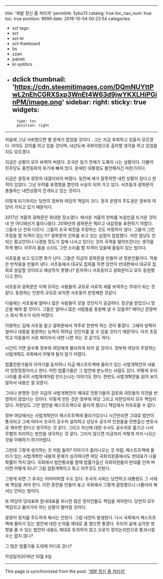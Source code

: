 
---
title: '제발 정신 좀 차리자'
permlink: 5ybu13
catalog: true
toc_nav_num: true
toc: true
position: 9999
date: 2019-10-04 00:23:54
categories:
- sct
tags:
- sct
- sct-kr
- sct-freeboard
- bs
- zzan
- palnet
- kr-politics
- dclick
thumbnail: 'https://cdn.steemitimages.com/DQmNUYttPwL2nEhCGRXSxp3WnEt4W63d9jwYKXLHiPGinPM/image.png'
sidebar:
    right:
        sticky: true
widgets:
    -
        type: toc
        position: right
---


처음에 그냥 사퇴했으면 별 문제가 없었을 것이다 . 그는 지금 후회하고 있을지 모르겠다. 아마도 강의를 하고 있을 것이며, 내년도에 국회의원으로 출마할 생각을 하고 있었을지도 모르겠다.

지금은 상황이 모두 바뀌어 버렸다. 조국은 일가 전체가 도륙이 나는 상황이다. 더불어 민주당도 풍전등화의 위기에 빠져 있다. 문재인 대통령도 불안해지긴 마찬가지다.

지금은 광장과 광장의 대결이되어 버렸다. 일전에 제가 잘못하면 내전 상황이 된다고 한적이 있었다. 그냥 우려를 표명했을 뿐인데 사실이 되어 가고 있다. 서초동과 광화문이 충돌하는 내전상황이 전개되고 있는 것이다.

이렇게 되기까지는 당연히 정부와 여당의 책임이 크다. 정국 운영의 주도권은 정부와 여당이 가지고 있기 때문이다.

2017년 겨울의 광화문은 위대한 장소였다. 매서운 겨울의 한파를 녹일만큼 뜨거운 것이 내 안 어디에선가 흘러나왔다. 2019년의 광화문은 뭐라고 내감정을 표현하기 어렵다. 그들과 난 전혀 다르다. 그들이 조국 퇴진을 주장하는 것도 마땅하지 않다. 그들이 그런 주장을 할 자격이 있는가? 광화문의 인파를 보고 있는 심정이 찹찹했다. 저런 깜냥도 안되는 황교안이나 나경원 정도가 앞에 나서고 있다는 것이 국격을 떨어뜨린다는 생각을 하게 했다. 아무리 옳을 소리도 그런 소리를 할 자격이 있을때 울림이 있는 법이다.

서초동을 보고 있으면 화가 난다. 그들은 지금의 광화문을 만들어 낸 장본인들이다. 작용은 반작용을 만들어 낸다. 서초동에서 대규모 집회를 하면 당연히 반대편에서 대규모 집회로 응답할 것이라고 예상하지 못했나? 듣자하니 서초동이고 광화문이고 모두 동원했다고 한다.

서초동과 광화문은 이제 모이는 사람들의 규모로 서로의 세를 보여주는 무대가 되는 것 같다. 동원하는 인원의 규모로 보자면 서초동이 판정패한 것같다

다음에는 서초동에 얼마나 많은 사람들이 모일 것인지가 궁금하다. 장군을 받았으니 멍군을 해야 할 것이다. 그들은 얼마나 많은 사람들을 동원해 낼 수 있을까? 때아닌 관광버스 회사 특수가 되어 버렸다.

이왕하는 김에 서초동 말고 광화문에서 격주로 한번씩 하는 것이 좋겠다. 그래야 양쪽이 얼마나 대중을 동원하는 능력이 뛰어날 것인지를 알 수 있을 것이기 때문이다. 마치 초등학교 아동들이 서로 패지어서 내편 니편 하는 것 같기도 하다.

시간이 가면 갈수록 정부와 여당에게 불리하게 되어 갈 것이다. 정부와 여당이 주장하는 사법개혁도 국회에서 어떻게 될지 알기 어렵다.

법률전문가들의 이야기를 듣자하니 지금 패스트트랙에 올라가 있는 사법개혁안의 내용이 엉망징창이라고 한다. 어떤 법률가들은 그 법안에 분노하는 사람도 있다. 어떻게 우리나라를 중국의 사법체계처럼 만드는냐는 이야기도 한다. 한번도 사법개혁안을 읽어 보지 않아서 내용은 잘 모른다.

그러나 분명한 것은 지금의 사법개혁안이 제대로 전문가들의 검토와 국민들의 의견을 반영하지 않았다는 것이다. 이렇게 만든 것은 정부와 여당 그리고 자한당까지 모두 책임이 있다. 자한당도 그런 법안을 패스트트랙으로 올리게 했으니 책임에서 자유로울 수 없다.

정부 여당에서는 사법개혁안이 패스트트랙에 올라가있으니 시간만되면 그대로 법안이 통과되고 그에 따라서 조국이 공수처 설치하고 상당수 공수처 인원들을 민변출신 변호사로 채우면 된다고 생각하는 것 같다. 그리고 자신에 대한 수사도 공수처로 옮기고 나서 무혐의 처리하는 방안을 생각하는 것 같다. 그러지 않으면 지금까지 저렇게 까지 나오는 것을 이해하기 하기어렵다.

그런데 그렇게 생각하는 것 처럼 될까? 이야기가 흘러나오는 것 처럼, 패스트트랙에 올라가 있는 사법개혁안 내용의 문제가 심각하다면 여당 국회의원중에서도 반대표가 나올 확률이 적지 않다. 국회에서 법안통과를 할때 법률가출신 국회의원들이 반대를 던져 버리면 어떻게 되나? 그럼 검찰개혁이고 뭐고 아무것도 안된다.

그렇게 되면 그 후과는 어마어마할 수도 있다. 조국의 사퇴는 당연하고 대통령도 그 사태에 책임을 져야 한다. 이런 혼란을 만들어 놓고 국회에서 그렇게 결정했으니 나몰라라 해서는 안되는 법이다.

또 여당의 당대표와 원내대표를 위시한 많은 정치인들도 책임을 져야한다. 당연히 모두 책임지고 물러가야 하는 상황이 벌어질 것이다.

광장이 정치를 주도하게 해서는 안된다. 그럼 내전이 발생한다. 다시 국회에서 패스트트랙에 올라가 있는 법안에 대한 논의를 제대로 좀 했으면 좋겠다. 우리의 삶에 심각한 영향을 줄 수 있는 법안의 내용도 제대로 토의하지 않고 오로지 정치논리만으로 통과시킬 수는 없지 않나?

그 많은 법률가들 도데체 어디로 갔나?

작성일자2019년 10월 4일

- - -

This page is synchronized from the post: ['제발 정신 좀 차리자'](https://steemit.com/@oldstone/5ybu13)
